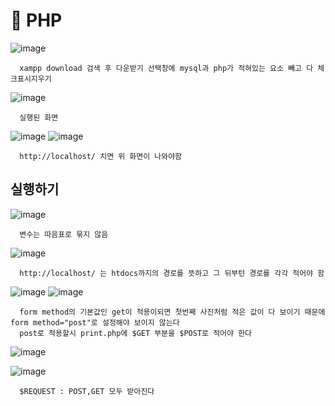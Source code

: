 # 🍎 PHP
![image](https://github.com/hyejin192/PHP/assets/129017064/50a43a1b-87f3-4a98-8e05-2ea2c83ce139)

      xampp download 검색 후 다운받기 선택창에 mysql과 php가 적혀있는 요소 빼고 다 체크표시지우기

![image](https://github.com/hyejin192/PHP/assets/129017064/a0aa42e2-cc16-4970-8488-67d291d65b4c)

      실행된 화면

![image](https://github.com/hyejin192/PHP/assets/129017064/27a79a6d-bf67-4fe6-98f8-f39839f373cd)
![image](https://github.com/hyejin192/PHP/assets/129017064/9bc206a4-db96-49d1-b52f-5bf312bf88e7)

      http://localhost/ 치면 위 화면이 나와야함
      
      
## 실행하기
![image](https://github.com/hyejin192/PHP/assets/129017064/fd5d173a-0eba-4817-8aeb-1247d2a14f7e)
      
      변수는 따음표로 묶지 않음

![image](https://github.com/hyejin192/PHP/assets/129017064/2d54881c-7299-400e-be85-a10841890186)

      http://localhost/ 는 htdocs까지의 경로를 뜻하고 그 뒤부턴 경로를 각각 적어야 함
      
![image](https://github.com/hyejin192/PHP/assets/129017064/ef97b44b-66c9-4bda-a06a-62b7051c0704)
![image](https://github.com/hyejin192/PHP/assets/129017064/032cce76-32d8-41af-95d2-6aeb059592ea)

      form method의 기본값인 get이 적용이되면 첫번째 사진처럼 적은 값이 다 보이기 때문에 form method="post"로 설정해야 보이지 않는다
      post로 적용할시 print.php에 $GET 부분을 $POST로 적어야 한다

![image](https://github.com/hyejin192/PHP/assets/129017064/457337b3-d21e-42b3-b261-f0a35e988a8c)

![image](https://github.com/hyejin192/PHP/assets/129017064/dd18a1c8-d5be-44f5-abfa-3de315ba75b4)

      $REQUEST : POST,GET 모두 받아진다



 


